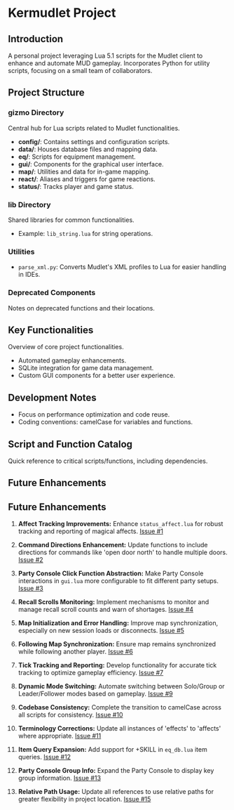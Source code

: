 # Kermudlet Project

## Introduction
A personal project leveraging Lua 5.1 scripts for the Mudlet client to enhance and automate MUD gameplay. Incorporates Python for utility scripts, focusing on a small team of collaborators.

## Project Structure

### gizmo Directory
Central hub for Lua scripts related to Mudlet functionalities.
- **config/**: Contains settings and configuration scripts.
- **data/**: Houses database files and mapping data.
- **eq/**: Scripts for equipment management.
- **gui/**: Components for the graphical user interface.
- **map/**: Utilities and data for in-game mapping.
- **react/**: Aliases and triggers for game reactions.
- **status/**: Tracks player and game status.

### lib Directory
Shared libraries for common functionalities.
- Example: `lib_string.lua` for string operations.

### Utilities
- `parse_xml.py`: Converts Mudlet's XML profiles to Lua for easier handling in IDEs.

### Deprecated Components
Notes on deprecated functions and their locations.

## Key Functionalities
Overview of core project functionalities.
- Automated gameplay enhancements.
- SQLite integration for game data management.
- Custom GUI components for a better user experience.

## Development Notes
- Focus on performance optimization and code reuse.
- Coding conventions: camelCase for variables and functions.

## Script and Function Catalog
Quick reference to critical scripts/functions, including dependencies.

## Future Enhancements
## Future Enhancements

1. **Affect Tracking Improvements:** Enhance `status_affect.lua` for robust tracking and reporting of magical affects. [Issue #1](https://github.com/kerchunkwow/kermudlet/issues/1)

2. **Command Directions Enhancement:** Update functions to include directions for commands like 'open door north' to handle multiple doors. [Issue #2](https://github.com/kerchunkwow/kermudlet/issues/2)

3. **Party Console Click Function Abstraction:** Make Party Console interactions in `gui.lua` more configurable to fit different party setups. [Issue #3](https://github.com/kerchunkwow/kermudlet/issues/3)

4. **Recall Scrolls Monitoring:** Implement mechanisms to monitor and manage recall scroll counts and warn of shortages. [Issue #4](https://github.com/kerchunkwow/kermudlet/issues/4)

5. **Map Initialization and Error Handling:** Improve map synchronization, especially on new session loads or disconnects. [Issue #5](https://github.com/kerchunkwow/kermudlet/issues/5)

6. **Following Map Synchronization:** Ensure map remains synchronized while following another player. [Issue #6](https://github.com/kerchunkwow/kermudlet/issues/6)

7. **Tick Tracking and Reporting:** Develop functionality for accurate tick tracking to optimize gameplay efficiency. [Issue #7](https://github.com/kerchunkwow/kermudlet/issues/7)

8. **Dynamic Mode Switching:** Automate switching between Solo/Group or Leader/Follower modes based on gameplay. [Issue #9](https://github.com/kerchunkwow/kermudlet/issues/9)

9. **Codebase Consistency:** Complete the transition to camelCase across all scripts for consistency. [Issue #10](https://github.com/kerchunkwow/kermudlet/issues/10)

10. **Terminology Corrections:** Update all instances of 'effects' to 'affects' where appropriate. [Issue #11](https://github.com/kerchunkwow/kermudlet/issues/11)

11. **Item Query Expansion:** Add support for +SKILL in `eq_db.lua` item queries. [Issue #12](https://github.com/kerchunkwow/kermudlet/issues/12)

12. **Party Console Group Info:** Expand the Party Console to display key group information. [Issue #13](https://github.com/kerchunkwow/kermudlet/issues/13)

13. **Relative Path Usage:** Update all references to use relative paths for greater flexibility in project location. [Issue #15](https://github.com/kerchunkwow/kermudlet/issues/15)


